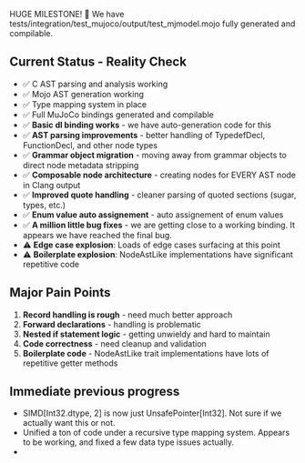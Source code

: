 HUGE MILESTONE! 🎉 We have tests/integration/test_mujoco/output/test_mjmodel.mojo fully generated and compilable.

## Current Status - Reality Check
- ✅ C AST parsing and analysis working
- ✅ Mojo AST generation working  
- ✅ Type mapping system in place
- ✅ Full MuJoCo bindings generated and compilable
- ✅ **Basic dl binding works** - we have auto-generation code for this
- ✅ **AST parsing improvements** - better handling of TypedefDecl, FunctionDecl, and other node types
- ✅ **Grammar object migration** - moving away from grammar objects to direct node metadata stripping
- ✅ **Composable node architecture** - creating nodes for EVERY AST node in Clang output
- ✅ **Improved quote handling** - cleaner parsing of quoted sections (sugar, types, etc.)
- ✅ **Enum value auto assignement** - auto assignement of enum values
- ✅ **A million little bug fixes** - we are getting close to a working binding. It appears we have reached the final bug.
- ⚠️ **Edge case explosion**: Loads of edge cases surfacing at this point
- ⚠️ **Boilerplate explosion**: NodeAstLike implementations have significant repetitive code

## Major Pain Points
1. **Record handling is rough** - need much better approach
2. **Forward declarations** - handling is problematic 
3. **Nested if statement logic** - getting unwieldy and hard to maintain
4. **Code correctness** - need cleanup and validation
5. **Boilerplate code** - NodeAstLike trait implementations have lots of repetitive getter methods

## Immediate previous progress
- SIMD[Int32.dtype, 2] is now just UnsafePointer[Int32]. Not sure if we actually want this or not.
- Unified a ton of code under a recursive type mapping system. Appears to be working, and fixed a few data type issues actually.
- 


